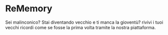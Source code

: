 # ReMemory
Sei malinconico? Stai diventando vecchio e ti manca la gioventù? rivivi i tuoi vecchi ricordi come se fosse la prima volta tramite la nostra piattaforma.
